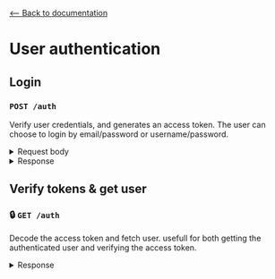 [⟵ Back to documentation](../README.md)

# User authentication

## Login
### `POST /auth`

Verify user credentials, and generates an access token.
The user can choose to login by email/password or username/password.

<details>
<summary>Request body</summary>
<br />

```JSON
{
    "email": "...",
    "username": "...",
    "password": "...",
    "rememberMe": false,
}
```

| Field  | Type | Description | Required | Default Value |
|---------|------|-------------|----------|---------------|
| `username` | string | The username to login with | true (if no email) | - |
| `email` | string | The email to login with | true (if no password) | - |
| `password` | string | The password to login with | true | - |
| `rememberMe` | boolean | Whether to extend the token expiration time | false | false |

<br />
</details>

<details>
<summary>Response</summary>
<br />

☑️ **201** Success `has data`
- User validated and `accessToken` generated. 

❎ **400** Validation error `has errors`
- Invalid credentials & options.
- Non existing email/passowrd.

❎ **500** Other errors
- Database errors. 🚨
- Token errors. 🚨
- Encryption errors. 🚨
- Server errors. 🚨

<br />
</details>


## Verify tokens & get user
### 🔒 `GET /auth`

Decode the access token and fetch user. usefull for both getting the authenticated user and verifying the access token.


<details>
<summary>Response</summary>
<br />

☑️ **200** Success `has data`
- Token validated & User fetched. 

❎ **401** Unauthorized
- Missing/Invalid authorization header.
- Invalid access token. 
- Expired access token. 
- User not found. 

❎ **500** Other errors
- Database errors. 🚨
- Token errors. 🚨
- Server errors. 🚨

<br />
</details>


